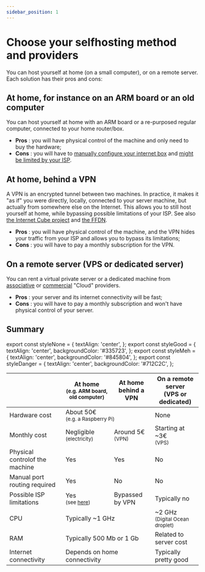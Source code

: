 ```yaml
---
sidebar_position: 1
---
```


# Choose your selfhosting method and providers

You can host yourself at home (on a small computer), or on a remote server. Each solution has their pros and cons:

## At home, for instance on an ARM board or an old computer

You can host yourself at home with an ARM board or a re-purposed regular computer, connected to your home router/box.

- **Pros**  : you will have physical control of the machine and only need to buy the hardware;
- **Cons**  : you will have to [manually configure your internet box](/isp_box_config) and [might be limited by your ISP](/isp).

## At home, behind a VPN

A VPN is an encrypted tunnel between two machines. In practice, it makes it "as if" you were directly, locally, connected to your server machine, but actually from somewhere else on the Internet. This allows you to still host yourself at home, while bypassing possible limitations of your ISP. See also [the Internet Cube project](https://internetcu.be/) and [the FFDN](https://www.ffdn.org/).

- **Pros** : you will have physical control of the machine, and the VPN hides your traffic from your ISP and allows you to bypass its limitations;
- **Cons** : you will have to pay a monthly subscription for the VPN.

## On a remote server (VPS or dedicated server)

You can rent a virtual private server or a dedicated machine from [associative](https://db.ffdn.org/) or [commercial](/providers/server) "Cloud" providers.

- **Pros** : your server and its internet connectivity will be fast;
- **Cons** : you will have to pay a monthly subscription and won't have physical control of your server.

## Summary

export const styleNone = {
    textAlign: 'center',
};
export const styleGood = {
    textAlign: 'center',
    backgroundColor: '#335723',
};
export const styleMeh = {
    textAlign: 'center',
    backgroundColor: '#845804',
};
export const styleDanger = {
    textAlign: 'center',
    backgroundColor: '#712C2C',
};

<table>
    <thead>
      <tr>
        <th></th>
        <th style={styleNone}>At home<br/><small>(e.g. ARM board, old computer)</small></th>
        <th style={styleNone}>At home<br/>behind a VPN</th>
        <th style={styleNone}>On a remote server<br/>(VPS or dedicated)</th>
      </tr>
    </thead>
    <tbody>
      <tr>
        <td style={styleNone}>Hardware cost</td>
        <td style={styleMeh} colspan="2">About 50€<br/><small>(e.g. a Raspberry Pi)</small></td>
        <td style={styleGood}>None</td>
      </tr>
      <tr>
        <td style={styleNone}>Monthly cost</td>
        <td style={styleGood}>Negligible<br/><small>(electricity)</small></td>
        <td style={styleMeh}>Around 5€<br/><small>(VPN)</small></td>
        <td style={styleMeh}>Starting at ~3€<br/><small>(VPS)</small></td>
      </tr>
      <tr>
        <td style={styleNone}>Physical controlof the machine</td>
        <td style={styleGood}>Yes</td>
        <td style={styleGood}>Yes</td>
        <td style={styleDanger}>No</td>
      </tr>
      <tr>
        <td style={styleNone}>Manual port routing required</td>
        <td style={styleMeh}>Yes</td>
        <td style={styleGood}>No</td>
        <td style={styleGood}>No</td>
      </tr>
      <tr>
        <td style={styleNone}>Possible ISP limitations</td>
        <td style={styleDanger}>Yes<br/><small>(see <a href="/isp">here</a>)</small></td>
        <td style={styleGood}>Bypassed by VPN</td>
        <td style={styleGood}>Typically no</td>
      </tr>
      <tr>
        <td style={styleNone}>CPU</td>
        <td style={styleMeh} colspan="2">Typically ~1 GHz</td>
        <td style={styleGood}>~2 GHz<br/><small>(Digital Ocean droplet)</small></td>
      </tr>
      <tr>
        <td style={styleNone}>RAM</td>
        <td style={styleMeh} colspan="2">Typically 500 Mb or 1 Gb</td>
        <td style={styleMeh}>Related to server cost</td>
      </tr>
      <tr>
        <td style={styleNone}>Internet connectivity</td>
        <td style={styleMeh} colspan="2">Depends on home connectivity</td>
        <td style={styleGood}>Typically pretty good</td>
      </tr>
    </tbody>
</table>
